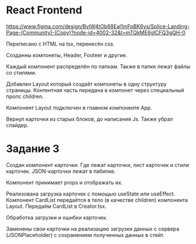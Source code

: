 # React Frontend
https://www.figma.com/design/BvIW4tOb68Eal1mFpBK6ys/Splice-Landing-Page-(Community)-(Copy)?node-id=4002-32&t=mTQkME6glCFQ3gQH-0

Переписано с HTML на tsx, перенесён css.

Созданны компонеты, Header, Footeer и другие.

Каждый компонент распределён по папкам. Также в папке лежат файлы со стилями.

Добавлен Layout который создаёт компонеты в одну структуру страницы. Контентная часть передана в компонет через специальный пропс children.

Компонент Layout подключен в главном компоненте App.

Вернул карточки из старых блоков, до написания Js. Также убрал слайдер.

# Задание 3

Создан компонент карточки. Где лежат карточки, лист карточек и стили карточек. JSON-карточки лежат в пабилке.

Компонент принимает props и отображать их.

Реализована загрузка карточек с помощью useState или useEffect. Компонент CardList передаётся в тело (в качестве children) компонента Layout. Передаём CardList в Creator.tsx.

Обработка загрузки и ошибки карточек. 

Заменены свои карточки на реализацию загрузки данных с сервера (JSONPlaceholder) с сохранением полученных данных в стейт.